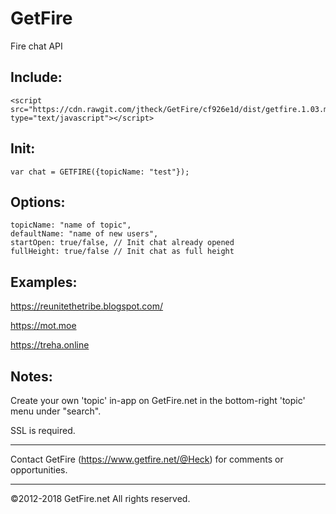 # GetFire

Fire chat API


Include:
---

```
<script src="https://cdn.rawgit.com/jtheck/GetFire/cf926e1d/dist/getfire.1.03.min.js" type="text/javascript"></script>
```

Init:
---
```
var chat = GETFIRE({topicName: "test"});
```

Options:
---
```
topicName: "name of topic",
defaultName: "name of new users",
startOpen: true/false, // Init chat already opened
fullHeight: true/false // Init chat as full height
```

Examples:
---
https://reunitethetribe.blogspot.com/

https://mot.moe

https://treha.online


Notes:
---
Create your own 'topic' in-app on GetFire.net in the bottom-right 'topic' menu under "search".

SSL is required.

---

Contact GetFire (https://www.getfire.net/@Heck) for comments or opportunities.

---
©2012-2018 GetFire.net All rights reserved.
